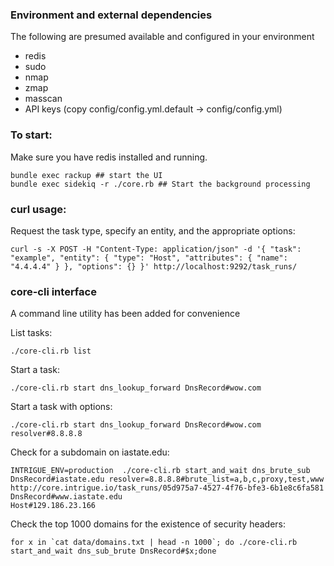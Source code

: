 ### Environment and external dependencies

The following are presumed available and configured in your environment
 - redis
 - sudo
 - nmap
 - zmap
 - masscan
 - API keys (copy config/config.yml.default -> config/config.yml)

### To start:

Make sure you have redis installed and running.

```
bundle exec rackup ## start the UI
bundle exec sidekiq -r ./core.rb ## Start the background processing
```

### curl usage:

Request the task type, specify an entity, and the appropriate options:
````
curl -s -X POST -H "Content-Type: application/json" -d '{ "task": "example", "entity": { "type": "Host", "attributes": { "name": "4.4.4.4" } }, "options": {} }' http://localhost:9292/task_runs/
````

### core-cli interface

A command line utility has been added for convenience

List tasks:
```
./core-cli.rb list
```

Start a task:
```
./core-cli.rb start dns_lookup_forward DnsRecord#wow.com
```

Start a task with options:
```
./core-cli.rb start dns_lookup_forward DnsRecord#wow.com resolver#8.8.8.8
```

Check for a subdomain on iastate.edu:
```
INTRIGUE_ENV=production  ./core-cli.rb start_and_wait dns_brute_sub DnsRecord#iastate.edu resolver=8.8.8.8#brute_list=a,b,c,proxy,test,www
http://core.intrigue.io/task_runs/05d975a7-4527-4f76-bfe3-6b1e8c6fa581
DnsRecord#www.iastate.edu
Host#129.186.23.166
```

Check the top 1000 domains for the existence of security headers:
```
for x in `cat data/domains.txt | head -n 1000`; do ./core-cli.rb start_and_wait dns_sub_brute DnsRecord#$x;done
```
